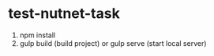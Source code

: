 # test-nutnet-task

1. npm install
2. gulp build (build project) or gulp serve (start local server)
